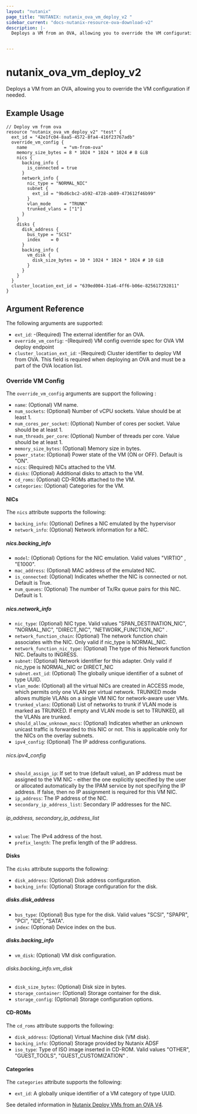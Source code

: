 ```yaml
---
layout: "nutanix"
page_title: "NUTANIX: nutanix_ova_vm_deploy_v2 "
sidebar_current: "docs-nutanix-resource-ova-download-v2"
description: |-
  Deploys a VM from an OVA, allowing you to override the VM configuration if needed.


---
```


# nutanix_ova_vm_deploy_v2
Deploys a VM from an OVA, allowing you to override the VM configuration if needed.



## Example Usage

```hcl
// Deploy vm from ova
resource "nutanix_ova_vm_deploy_v2" "test" {
  ext_id = "42e1fc04-8aa5-4572-8fa4-416f23767adb"
  override_vm_config {
    name              = "vm-from-ova"
    memory_size_bytes = 8 * 1024 * 1024 * 1024 # 8 GiB
    nics {
      backing_info {
        is_connected = true
      }
      network_info {
        nic_type = "NORMAL_NIC"
        subnet {
          ext_id = "9bd6cbc2-a592-4728-ab89-473612f46b99"
        }
        vlan_mode     = "TRUNK"
        trunked_vlans = ["1"]
      }
    }
    disks {
      disk_address {
        bus_type = "SCSI"
        index    = 0
      }
      backing_info {
        vm_disk {
          disk_size_bytes = 10 * 1024 * 1024 * 1024 # 10 GiB
        }
      }
    }
  }
  cluster_location_ext_id = "639ed004-31a6-4ff6-b06e-825617292811"
}
```

## Argument Reference

The following arguments are supported:

- `ext_id`: -(Required) The external identifier for an OVA.
- `override_vm_config`: -(Required) VM config override spec for OVA VM deploy endpoint
- `cluster_location_ext_id`: -(Required) Cluster identifier to deploy VM from OVA. This field is required when deploying an OVA and must be a part of the OVA location list.

### Override VM Config
The `override_vm_config` arguments are support the following :

* `name`: (Optional) VM name.
* `num_sockets`: (Optional) Number of vCPU sockets. Value should be at least 1.
* `num_cores_per_socket`: (Optional) Number of cores per socket. Value should be at least 1.
* `num_threads_per_core`: (Optional) Number of threads per core. Value should be at least 1.
* `memory_size_bytes`: (Optional) Memory size in bytes.
* `power_state`: (Optional) Power state of the VM (ON or OFF). Default is "ON".
* `nics`: (Required) NICs attached to the VM.
* `disks`: (Optional) Additional disks to attach to the VM.
* `cd_roms`: (Optional) CD-ROMs attached to the VM.
* `categories`: (Optional) Categories for the VM.


#### NICs
The `nics` attribute supports the following:

* `backing_info`: (Optional) Defines a NIC emulated by the hypervisor
* `network_info`: (Optional) Network information for a NIC.

##### nics.backing_info
* `model`: (Optional) Options for the NIC emulation. Valid values "VIRTIO" , "E1000".
* `mac_address`: (Optional) MAC address of the emulated NIC.
* `is_connected`: (Optional) Indicates whether the NIC is connected or not. Default is True.
* `num_queues`: (Optional) The number of Tx/Rx queue pairs for this NIC. Default is 1.

##### nics.network_info
* `nic_type`: (Optional) NIC type. Valid values "SPAN_DESTINATION_NIC",  "NORMAL_NIC", "DIRECT_NIC", "NETWORK_FUNCTION_NIC" .
* `network_function_chain`: (Optional) The network function chain associates with the NIC. Only valid if nic_type is NORMAL_NIC.
* `network_function_nic_type`: (Optional) The type of this Network function NIC. Defaults to INGRESS.
* `subnet`: (Optional) Network identifier for this adapter. Only valid if nic_type is NORMAL_NIC or DIRECT_NIC
* `subnet.ext_id`: (Optional) The globally unique identifier of a subnet of type UUID.
* `vlan_mode`: (Optional) all the virtual NICs are created in ACCESS mode, which permits only one VLAN per virtual network. TRUNKED mode allows multiple VLANs on a single VM NIC for network-aware user VMs.
* `trunked_vlans`: (Optional) List of networks to trunk if VLAN mode is marked as TRUNKED. If empty and VLAN mode is set to TRUNKED, all the VLANs are trunked.
* `should_allow_unknown_macs`: (Optional) Indicates whether an unknown unicast traffic is forwarded to this NIC or not. This is applicable only for the NICs on the overlay subnets.
* `ipv4_config`: (Optional) The IP address configurations.

###### nics.ipv4_config
* `should_assign_ip`: If set to true (default value), an IP address must be assigned to the VM NIC - either the one explicitly specified by the user or allocated automatically by the IPAM service by not specifying the IP address. If false, then no IP assignment is required for this VM NIC.
* `ip_address`: The IP address of the NIC.
* `secondary_ip_address_list`: Secondary IP addresses for the NIC.

###### ip_address, secondary_ip_address_list
* `value`: The IPv4 address of the host.
* `prefix_length`: The prefix length of the IP address.

#### Disks
The `disks` attribute supports the following:

* `disk_address`: (Optional) Disk address configuration.
* `backing_info`: (Optional) Storage configuration for the disk.

##### disks.disk_address
* `bus_type`: (Optional) Bus type for the disk. Valid values "SCSI", "SPAPR", "PCI", "IDE", "SATA".
* `index`: (Optional) Device index on the bus.

##### disks.backing_info
* `vm_disk`: (Optional) VM disk configuration.

###### disks.backing_info.vm_disk
* `disk_size_bytes`: (Optional) Disk size in bytes.
* `storage_container`: (Optional) Storage container for the disk.
* `storage_config`: (Optional) Storage configuration options.

#### CD-ROMs
The `cd_roms` attribute supports the following:

* `disk_address`: (Optional) Virtual Machine disk (VM disk).
* `backing_info`: (Optional) Storage provided by Nutanix ADSF
* `iso_type`: Type of ISO image inserted in CD-ROM. Valid values "OTHER", "GUEST_TOOLS", "GUEST_CUSTOMIZATION" .


#### Categories
The `categories` attribute supports the following:

* `ext_id`: A globally unique identifier of a VM category of type UUID.


See detailed information in [Nutanix Deploy VMs from an OVA V4](https://developers.nutanix.com/api-reference?namespace=vmm&version=v4.1#tag/Ovas/operation/deployOva).

